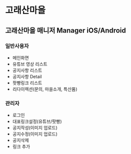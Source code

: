 # 고래산마을

## 고래산마을 매니저 Manager iOS/Android

### 일반사용자
 - 메인화면
 - 유튜브 영상 리스트
 - 공지사항 리스트
 - 공지사항 Detail
 - 팟빵링크 리스트
 - 리다이렉션(문의, 마을소개, 특산품)

### 관리자
 - 로그인
 - 대표링크설정(유튜브/팟빵)
 - 공지작성(이미지 업로드)
 - 공지수정(이미지 업로드)
 - 공지삭제
 - 링크 추가